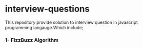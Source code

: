 # interview-questions
 This repository provide solution to interview question in javascript programming langauge.Which include;
 ### 1- FizzBuzz Algorithm
